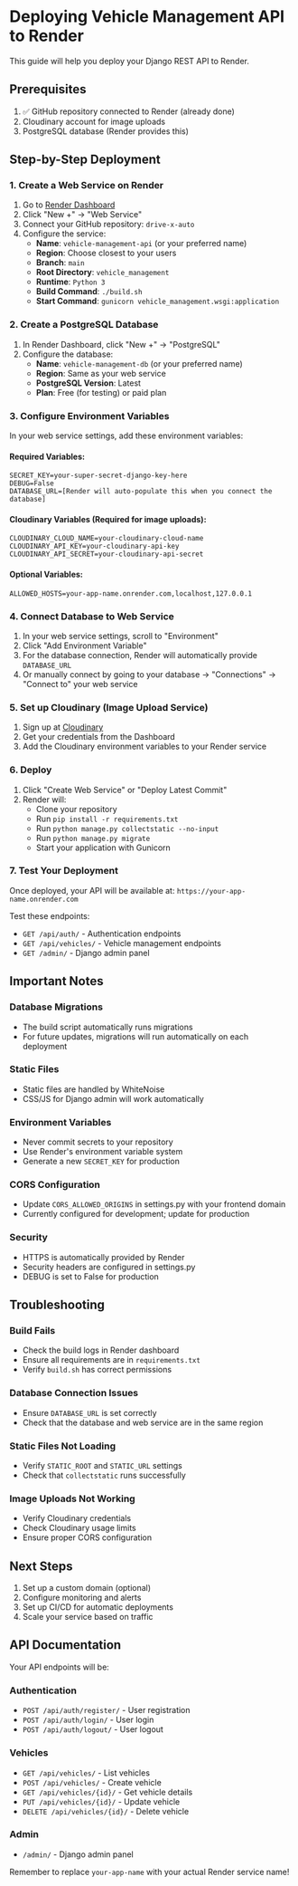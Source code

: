 # Deploying Vehicle Management API to Render

This guide will help you deploy your Django REST API to Render.

## Prerequisites

1. ✅ GitHub repository connected to Render (already done)
2. Cloudinary account for image uploads
3. PostgreSQL database (Render provides this)

## Step-by-Step Deployment

### 1. Create a Web Service on Render

1. Go to [Render Dashboard](https://dashboard.render.com/)
2. Click "New +" → "Web Service"
3. Connect your GitHub repository: `drive-x-auto`
4. Configure the service:
   - **Name**: `vehicle-management-api` (or your preferred name)
   - **Region**: Choose closest to your users
   - **Branch**: `main`
   - **Root Directory**: `vehicle_management`
   - **Runtime**: `Python 3`
   - **Build Command**: `./build.sh`
   - **Start Command**: `gunicorn vehicle_management.wsgi:application`

### 2. Create a PostgreSQL Database

1. In Render Dashboard, click "New +" → "PostgreSQL"
2. Configure the database:
   - **Name**: `vehicle-management-db` (or your preferred name)
   - **Region**: Same as your web service
   - **PostgreSQL Version**: Latest
   - **Plan**: Free (for testing) or paid plan

### 3. Configure Environment Variables

In your web service settings, add these environment variables:

#### Required Variables:
```
SECRET_KEY=your-super-secret-django-key-here
DEBUG=False
DATABASE_URL=[Render will auto-populate this when you connect the database]
```

#### Cloudinary Variables (Required for image uploads):
```
CLOUDINARY_CLOUD_NAME=your-cloudinary-cloud-name
CLOUDINARY_API_KEY=your-cloudinary-api-key
CLOUDINARY_API_SECRET=your-cloudinary-api-secret
```

#### Optional Variables:
```
ALLOWED_HOSTS=your-app-name.onrender.com,localhost,127.0.0.1
```

### 4. Connect Database to Web Service

1. In your web service settings, scroll to "Environment"
2. Click "Add Environment Variable"
3. For the database connection, Render will automatically provide `DATABASE_URL`
4. Or manually connect by going to your database → "Connections" → "Connect to" your web service

### 5. Set up Cloudinary (Image Upload Service)

1. Sign up at [Cloudinary](https://cloudinary.com/)
2. Get your credentials from the Dashboard
3. Add the Cloudinary environment variables to your Render service

### 6. Deploy

1. Click "Create Web Service" or "Deploy Latest Commit"
2. Render will:
   - Clone your repository
   - Run `pip install -r requirements.txt`
   - Run `python manage.py collectstatic --no-input`
   - Run `python manage.py migrate`
   - Start your application with Gunicorn

### 7. Test Your Deployment

Once deployed, your API will be available at: `https://your-app-name.onrender.com`

Test these endpoints:
- `GET /api/auth/` - Authentication endpoints
- `GET /api/vehicles/` - Vehicle management endpoints
- `GET /admin/` - Django admin panel

## Important Notes

### Database Migrations
- The build script automatically runs migrations
- For future updates, migrations will run automatically on each deployment

### Static Files
- Static files are handled by WhiteNoise
- CSS/JS for Django admin will work automatically

### Environment Variables
- Never commit secrets to your repository
- Use Render's environment variable system
- Generate a new `SECRET_KEY` for production

### CORS Configuration
- Update `CORS_ALLOWED_ORIGINS` in settings.py with your frontend domain
- Currently configured for development; update for production

### Security
- HTTPS is automatically provided by Render
- Security headers are configured in settings.py
- DEBUG is set to False for production

## Troubleshooting

### Build Fails
- Check the build logs in Render dashboard
- Ensure all requirements are in `requirements.txt`
- Verify `build.sh` has correct permissions

### Database Connection Issues
- Ensure `DATABASE_URL` is set correctly
- Check that the database and web service are in the same region

### Static Files Not Loading
- Verify `STATIC_ROOT` and `STATIC_URL` settings
- Check that `collectstatic` runs successfully

### Image Uploads Not Working
- Verify Cloudinary credentials
- Check Cloudinary usage limits
- Ensure proper CORS configuration

## Next Steps

1. Set up a custom domain (optional)
2. Configure monitoring and alerts
3. Set up CI/CD for automatic deployments
4. Scale your service based on traffic

## API Documentation

Your API endpoints will be:

### Authentication
- `POST /api/auth/register/` - User registration
- `POST /api/auth/login/` - User login
- `POST /api/auth/logout/` - User logout

### Vehicles
- `GET /api/vehicles/` - List vehicles
- `POST /api/vehicles/` - Create vehicle
- `GET /api/vehicles/{id}/` - Get vehicle details
- `PUT /api/vehicles/{id}/` - Update vehicle
- `DELETE /api/vehicles/{id}/` - Delete vehicle

### Admin
- `/admin/` - Django admin panel

Remember to replace `your-app-name` with your actual Render service name! 